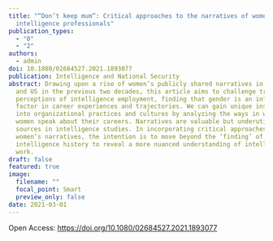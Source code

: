 ```yaml
---
title: "“Don’t keep mum”: Critical approaches to the narratives of women
  intelligence professionals"
publication_types:
  - "0"
  - "2"
authors:
  - admin
doi: 10.1080/02684527.2021.1893077
publication: Intelligence and National Security
abstract: Drawing upon a rise of women’s publicly shared narratives in the UK
  and US in the previous two decades, this article aims to challenge traditional
  perceptions of intelligence employment, finding that gender is an influential
  factor in career experiences and trajectories. We can gain unique insights
  into organizational practices and cultures by analyzing the ways in which
  women speak about their careers. Narratives are valuable but underutilized
  sources in intelligence studies. In incorporating critical approaches to
  women’s narratives, the intention is to move beyond the ‘finding’ of women in
  intelligence history to reveal a more nuanced understanding of intelligence
  work.
draft: false
featured: true
image:
  filename: ""
  focal_point: Smart
  preview_only: false
date: 2021-03-01
---
```

O﻿pen Access: [](https://doi.org/10.1080/02684527.2021.1893077)<https://doi.org/10.1080/02684527.2021.1893077>
